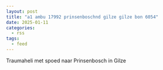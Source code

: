 ```yaml
---
layout: post
title: "a1 ambu 17992 prinsenboschnd gilze gilze bon 6054"
date: 2025-01-11
categories: 
  - rss
tags: 
  - feed
---
```


Traumaheli met spoed naar Prinsenbosch in Gilze
